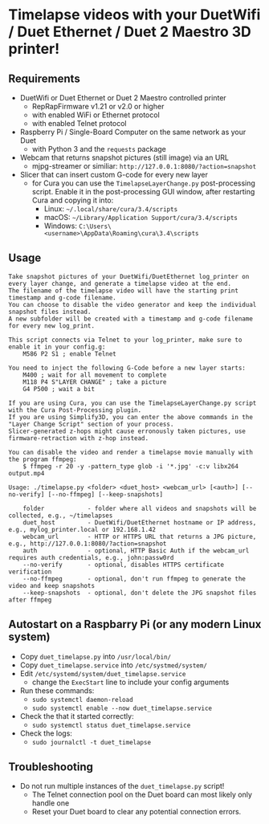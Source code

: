 # Timelapse videos with your DuetWifi / Duet Ethernet / Duet 2 Maestro 3D printer!

## Requirements

  * DuetWifi or Duet Ethernet or Duet 2 Maestro controlled printer
    - RepRapFirmware v1.21 or v2.0 or higher
    - with enabled WiFi or Ethernet protocol
    - with enabled Telnet protocol
  * Raspberry Pi / Single-Board Computer on the same network as your Duet
    - with Python 3 and the `requests` package
  * Webcam that returns snapshot pictures (still image) via an URL
    - mjpg-streamer or similiar: `http://127.0.0.1:8080/?action=snapshot`
  * Slicer that can insert custom G-code for every new layer
    - for Cura you can use the `TimelapseLayerChange.py` post-processing script. Enable it in the post-processing GUI window, after restarting Cura and copying it into:
      - Linux: `~/.local/share/cura/3.4/scripts`
      - macOS: `~/Library/Application Support/cura/3.4/scripts`
      - Windows: `C:\Users\<username>\AppData\Roaming\cura\3.4\scripts`

## Usage
```
Take snapshot pictures of your DuetWifi/DuetEthernet log_printer on every layer change, and generate a timelapse video at the end.
The filename of the timelapse video will have the starting print timestamp and g-code filename.
You can choose to disable the video generator and keep the individual snapshot files instead.
A new subfolder will be created with a timestamp and g-code filename for every new log_print.

This script connects via Telnet to your log_printer, make sure to enable it in your config.g:
    M586 P2 S1 ; enable Telnet

You need to inject the following G-Code before a new layer starts:
    M400 ; wait for all movement to complete
    M118 P4 S"LAYER CHANGE" ; take a picture
    G4 P500 ; wait a bit

If you are using Cura, you can use the TimelapseLayerChange.py script with the Cura Post-Processing plugin.
If you are using Simplify3D, you can enter the above commands in the "Layer Change Script" section of your process.
Slicer-generated z-hops might cause erronously taken pictures, use firmware-retraction with z-hop instead.

You can disable the video and render a timelapse movie manually with the program ffmpeg:
    $ ffmpeg -r 20 -y -pattern_type glob -i '*.jpg' -c:v libx264 output.mp4

Usage: ./timelapse.py <folder> <duet_host> <webcam_url> [<auth>] [--no-verify] [--no-ffmpeg] [--keep-snapshots]

    folder            - folder where all videos and snapshots will be collected, e.g., ~/timelapses
    duet_host         - DuetWifi/DuetEthernet hostname or IP address, e.g., mylog_printer.local or 192.168.1.42
    webcam_url        - HTTP or HTTPS URL that returns a JPG picture, e.g., http://127.0.0.1:8080/?action=snapshot
    auth              - optional, HTTP Basic Auth if the webcam_url requires auth credentials, e.g., john:passw0rd
    --no-verify       - optional, disables HTTPS certificate verification
    --no-ffmpeg       - optional, don't run ffmpeg to generate the video and keep snapshots
    --keep-snapshots  - optional, don't delete the JPG snapshot files after ffmpeg
```

## Autostart on a Raspbarry Pi (or any modern Linux system)

* Copy `duet_timelapse.py` into `/usr/local/bin/`
* Copy `duet_timelapse.service` into `/etc/systmed/system/`
* Edit `/etc/systemd/system/duet_timelapse.service`
  - change the `ExecStart` line to include your config arguments
* Run these commands:
  - `sudo systemctl daemon-reload`
  - `sudo systemctl enable --now duet_timelapse.service`
* Check the that it started correctly:
  - `sudo systemctl status duet_timelapse.service`
* Check the logs:
  - `sudo journalctl -t duet_timelapse`

## Troubleshooting

* Do not run multiple instances of the `duet_timelapse.py` script!
  - The Telnet connection pool on the Duet board can most likely only handle one
  - Reset your Duet board to clear any potential connection errors.
